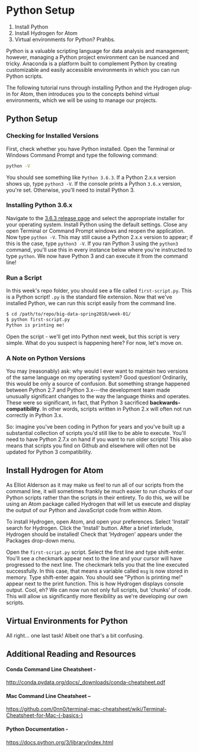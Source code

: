 # Python Setup

1. Install Python
2. Install Hydrogen for Atom
3. Virtual environments for Python? Prahbs.

Python is a valuable scripting language for data analysis and management; however, managing a Python project environment can be nuanced and tricky. Anaconda is a platform built to complement Python by creating customizable and easily accessible environments in which you can run Python scripts.

The following tutorial runs through installing Python and the Hydrogen plug-in for Atom, then introduces you to the concepts behind virtual environments, which we will be using to manage our projects.

## Python Setup

### Checking for Installed Versions

First, check whether you have Python installed. Open the Terminal or Windows Command Prompt and type the following command:

```sh
python -V
```
You should see something like `Python 3.6.3`. If a Python 2.x.x version shows up, type `python3 -V`. If the console prints a Python `3.6.x` version, you're set. Otherwise, you'll need to install Python 3.

### Installing Python 3.6.x

Navigate to the [3.6.3 release page](https://www.python.org/downloads/release/python-363/) and select the appropriate installer for your operating system. Install Python using the default settings. Close any open Terminal or Command Prompt windows and reopen the application. Now type `python -V`. This may still cause a Python 2.x.x version to appear; if this is the case, type `python3 -V`. If you ran Python 3 using the `python3` command, you'll use this in every instance below where you're instructed to type `python`. We now have Python 3 and can execute it from the command line!

### Run a Script

In this week's repo folder, you should see a file called `first-script.py`. This is a Python script! `.py` is the standard file extension. Now that we've installed Python, we can run this script easily from the command line.

```sh
$ cd /path/to/repo/big-data-spring2018/week-01/
$ python first-script.py
Python is printing me!
```

Open the script - we'll get into Python next week, but this script is very simple. What do you suspect is happening here? For now, let's move on.

### A Note on Python Versions

You may (reasonably) ask: why would I ever want to maintain two versions of the same language on my operating system? Good question! Ordinarily, this would be only a source of confusion. But something strange happened between Python 2.7 and Python 3.x---the development team made unusually significant changes to the way the language thinks and operates. These were so significant, in fact, that Python 3 sacrificed **backwards-compatibility**. In other words, scripts written in Python 2.x will often not run correctly in Python 3.x.

So: imagine you've been coding in Python for years and you've built up a substantial collection of scripts you'd still like to be able to execute. You'll need to have Python 2.7.x on hand if you want to run older scripts! This also means that scripts you find on Github and elsewhere will often not be updated for Python 3 compatibility.

## Install Hydrogen for Atom

As Elliot Alderson as it may make us feel to run all of our scripts from the command line, it will sometimes frankly be much easier to run chunks of our Python scripts rather than the scripts in their entirety. To do this, we will be using an Atom package called Hydrogen that will let us execute and display the output of our Python and JavaScript code from within Atom.

To install Hydrogen, open Atom, and open your preferences. Select 'Install' search for Hydrogen. Click the 'Install' button. After a brief interlude, Hydrogen should be installed! Check that 'Hydrogen' appears under the Packages drop-down menu.

Open the `first-script.py` script. Select the first line and type shift-enter. You'll see a checkmark appear next to the line and your cursor will have progressed to the next line. The checkmark tells you that the line executed successfully. In this case, that means a variable called `msg` is now stored in memory. Type shift-enter again.  You should see "Python is printing me!" appear next to the print function. This is how Hydrogen displays console output. Cool, eh? We can now run not only full scripts, but 'chunks' of code. This will allow us significantly more flexibility as we're developing our own scripts.

## Virtual Environments for Python

All right... one last task! Albeit one that's a bit confusing.
<!--

### Install Anaconda (aka Conda)

The Anaconda homepage contains the materials that you need to install Anaconda on your machine. You will primarily be using Anaconda through the command line, so you will have to get comfortable working on the command line.

## 1. Check Anaconda Version and Install

The first step is to open Terminal and check to see if you have Anaconda installed. If not, we will install it. To check the version, follow the following commands.

#### i. Open Terminal
#### ii. Check Version

The syntax to access Anaconda on the command line is simply ‘conda’. To check the version you have installed, use the following:

```sh
	conda info
```

If you have it installed, you will see platform information, version details, and environment paths after you hit enter, if not, the terminal will not recognize the command.


#### iii. Install Anaconda

To install ‘Conda’, navigate to the Anaconda downloads page at:

[Anaconda Homepage and Downloads](https://www.continuum.io/downloads)

Here, pick your system (Mac/Windows) and the Python version. In our case, we are going to pick Mac and select **version 3.6**. Use the graphical installer, it will provide us a wizard that will step us through the installation process.  Download the installer, double click the package file and follow the instructions. Just a heads up, the installation process takes 5-10 minutes, its a big program, but is straight forward.

If you run into problems installing, or you get an error that states that Anaconda cannot be install in the default location, visit this page for short instructions on how to troubleshoot installation.

[Anaconda Installation Docs](http://docs.continuum.io/anaconda/install#anaconda-install)

Anaconda is contained in one directory, so if you ever need to uninstall Anaconda, use Terminal to remove the entire Anaconda directory using **rm -rf ~/anaconda**.

We used Python 3, not Python 2. The guidelines on the site describe that we should use whichever version we intend to use most often, but ultimately it will not matter that much. Anaconda supports both, and if you ever want to use Python 2, you can create an environment that uses Python 2 and activate it. The main reason you would want to use Python 2 is that Linux distributions and Macs, Python 2.7 is still the default, and because the Python ecosystem has amassed a significant amount of quality software over the years in which some of it does not yet work on 3. Python 3, however, is designed to be more robust and fixes a lot of bugs in Python 2, so in the future, expect to see a continued migration to Python 3. We are set up with Python 3 as our default, but since we are using Anaconda, if we want to set up a Python 2 instance at some point, it will be easy to do!

## 2. Confirm the installation worked properly

Once we are finished with the installation, check to make sure it installed correctly by performing a version check.

```sh
conda info
```

If you see a 4.X.X version number popup, and with platform and environment information, the installation worked. Now we can begin working with Conda.

***

## 3. The Anaconda 30-minute Test Drive

Now let’s familiarize with what exactly Anaconda allows us to do. On a basic level, Anaconda is a Python distribution that adds many features and streamlines work with the language. It does this by creating specific environments on your machine in which you can specify the packages that are installed and used, and easily lets you toggle between environments. Within the individual environments, you can perform analysis, run scripts, and develop code.

Environments are the bread and butter of Anaconda, because not all Python scripts you run will use the same packages, so you can customize exactly what you need, and create a sandbox that lets you try new things. Your environments will save the packages you have installed, allowing you to easily load an environment and run your scripts.

The Anaconda team has put together a very nice Test Drive that is designed to take about a half hour that will introduce you to concepts around Anaconda, including setting up an environment, toggling between environments, managing the Python version you are using, managing the Python packages you are using in your environments, and finally, removing or uninstall packages and environments if you no longer need them.

Follow the Test Drive at the following link:

[Anaconda 30-minute Test Drive](http://conda.pydata.org/docs/test-drive.html)

Working with Anaconda can make working with Python a much more pleasant experience. For additional resources, including cheatsheets and useful links, see the following materials.

*** -->

## Additional Reading and Resources

#### Conda Command Line Cheatsheet -
http://conda.pydata.org/docs/_downloads/conda-cheatsheet.pdf

#### Mac Command Line Cheatsheet –
https://github.com/0nn0/terminal-mac-cheatsheet/wiki/Terminal-Cheatsheet-for-Mac-(-basics-)

#### Python Documentation -
https://docs.python.org/3/library/index.html
